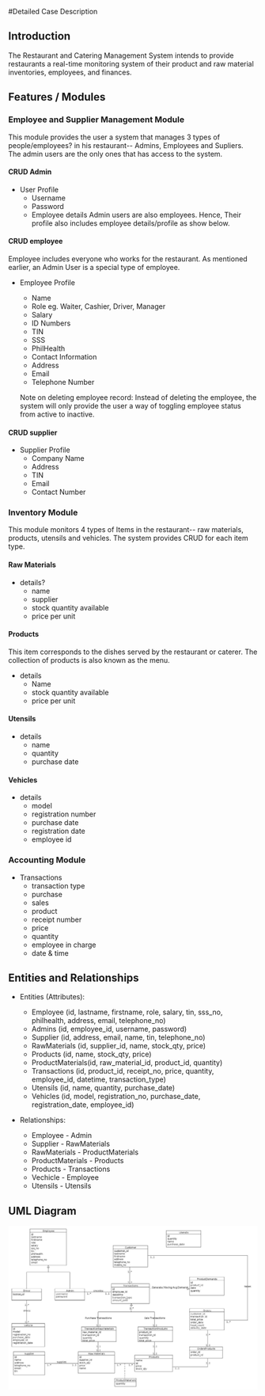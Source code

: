 #Detailed Case Description

## Introduction
The Restaurant and Catering Management System intends to provide restaurants a real-time monitoring system of their product and raw material inventories, employees, and finances.

## Features / Modules

### Employee and Supplier Management Module
This module provides the user a system that manages 3 types of people/employees? in his restaurant-- Admins, Employees and Supliers. The admin users are the only ones that has access to the system.

#### CRUD Admin
* User Profile
    * Username
    * Password
    * Employee details
    Admin users are also employees. Hence, Their profile also includes employee details/profile as show below.

#### CRUD employee
Employee includes everyone who works for the restaurant. As mentioned earlier, an Admin User is a special type of employee.

* Employee Profile
    * Name
    * Role
        eg. Waiter, Cashier, Driver, Manager
    * Salary
    * ID Numbers
    * TIN
    * SSS
    * PhilHealth
    * Contact Information
    * Address
    * Email
    * Telephone Number

    Note on deleting employee record:
        Instead of deleting the employee, the system will only provide the user a way of toggling employee status from active to inactive.

#### CRUD supplier
* Supplier Profile
    * Company Name
    * Address
    * TIN
    * Email
    * Contact Number

### Inventory Module
This module monitors 4 types of Items in the restaurant-- raw materials, products, utensils and vehicles. The system provides CRUD for each item type.

#### Raw Materials
* details?
    * name
    * supplier
    * stock quantity available
    * price per unit

#### Products
This item corresponds to the dishes served by the restaurant or caterer. The collection of products is also known as the menu.
* details
    * Name
    * stock quantity available
    * price per unit

#### Utensils
* details
    * name
    * quantity
    * purchase date

#### Vehicles
* details
    * model
    * registration number
    * purchase date
    * registration date
    * employee id

### Accounting Module
* Transactions
    * transaction type
    * purchase
    * sales
    * product
    * receipt number
    * price
    * quantity
    * employee in charge
    * date & time



## Entities and Relationships
* Entities (Attributes):
    * Employee (id, lastname, firstname, role, salary, tin, sss_no, philhealth, address, email, telephone_no)
    * Admins (id, employee_id, username, password)
    * Supplier (id, address, email, name, tin, telephone_no)
    * RawMaterials (id, supplier_id, name, stock_qty, price)
    * Products (id, name, stock_qty, price)
    * ProductMaterials(id, raw_material_id, product_id, quantity)
    * Transactions (id, product_id, receipt_no, price, quantity, employee_id, datetime, transaction_type)
    * Utensils (id, name, quantity, purchase_date)
    * Vehicles (id, model, registration_no, purchase_date, registration_date, employee_id)

* Relationships:
    * Employee - Admin
    * Supplier - RawMaterials
    * RawMaterials - ProductMaterials
    * ProductMaterials - Products
    * Products - Transactions
    * Vechicle - Employee
    * Utensils - Utensils

## UML Diagram
![UML Diagram](https://github.com/jbvillarante/Team-Gutom/raw/master/public/mp.jpg)